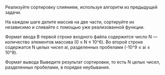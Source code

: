 Реализуйте сортировку слиянием, используя алгоритм из предыдущей задачи.

На каждом шаге делите массив на две части, сортируйте их независимо и сливайте с помощью уже реализованной функции.

Формат ввода
В первой строке входного файла содержится число N — количество элементов массива (0 ≤ N ≤ 10^6).
Во второй строке содержатся N целых чисел ai, разделенных пробелами (-10^9 ≤ ai ≤ 10^9).

Формат вывода
Выведите результат сортировки, то есть N целых чисел, разделенных пробелами, в порядке неубывания.

